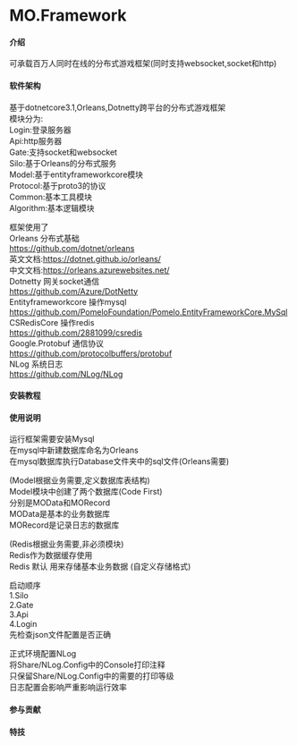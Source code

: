 # MO.Framework

#### 介绍
可承载百万人同时在线的分布式游戏框架(同时支持websocket,socket和http)  

#### 软件架构
基于dotnetcore3.1,Orleans,Dotnetty跨平台的分布式游戏框架  
模块分为:  
Login:登录服务器  
Api:http服务器  
Gate:支持socket和websocket  
Silo:基于Orleans的分布式服务  
Model:基于entityframeworkcore模块  
Protocol:基于proto3的协议  
Common:基本工具模块  
Algorithm:基本逻辑模块  

框架使用了  
Orleans 分布式基础  
https://github.com/dotnet/orleans  
英文文档:https://dotnet.github.io/orleans/  
中文文档:https://orleans.azurewebsites.net/  
Dotnetty 网关socket通信  
https://github.com/Azure/DotNetty  
Entityframeworkcore 操作mysql  
https://github.com/PomeloFoundation/Pomelo.EntityFrameworkCore.MySql
CSRedisCore 操作redis  
https://github.com/2881099/csredis  
Google.Protobuf 通信协议  
https://github.com/protocolbuffers/protobuf  
NLog 系统日志  
https://github.com/NLog/NLog  
#### 安装教程


#### 使用说明
运行框架需要安装Mysql  
在mysql中新建数据库命名为Orleans  
在mysql数据库执行Database文件夹中的sql文件(Orleans需要)  

(Model根据业务需要,定义数据库表结构)  
Model模块中创建了两个数据库(Code First)  
分别是MOData和MORecord  
MOData是基本的业务数据库  
MORecord是记录日志的数据库  

(Redis根据业务需要,非必须模块)  
Redis作为数据缓存使用  
Redis 默认 用来存储基本业务数据  (自定义存储格式)


启动顺序  
1.Silo  
2.Gate  
3.Api  
4.Login  
先检查json文件配置是否正确  

正式环境配置NLog  
将Share/NLog.Config中的Console打印注释  
只保留Share/NLog.Config中的需要的打印等级  
日志配置会影响严重影响运行效率  

#### 参与贡献



#### 特技

